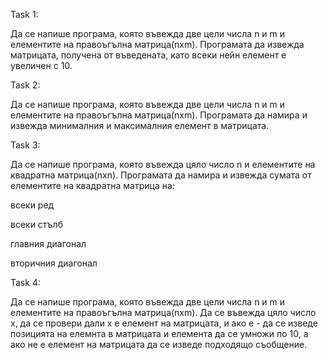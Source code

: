 Task 1:

Да се напише програма, която въвежда две цели числа n и m и елементите на правоъгълна матрица(nxm). Програмата да извежда матрицата, получена от въведената, като всеки нейн елемент е увеличен с 10.

Task 2:

Да се напише програма, която въвежда две цели числа n и m и елементите на правоъгълна матрица(nxm). Програмата да намира и извежда минималния и максималния елемент в матрицата.

Task 3:

Да се напише програма, която въвежда цяло число n и елементите на квадратна матрица(nxn). Програмата да намира и извежда сумата от елементите на квадратна матрица на:

всеки ред

всеки стълб

главния диагонал

вторичния диагонал

Task 4:

Да се напише програма, която въвежда две цели числа n и m и елементите на правоъгълна матрица(nxm). Да се въвежда цяло число х, да се провери дали х е елемент на матрицата, и ако е - да се изведе позицията на елемнта в матрицата и елемента да се умножи по 10, а ако не е елемент на матрицата да се изведе подходящо съобщение.
